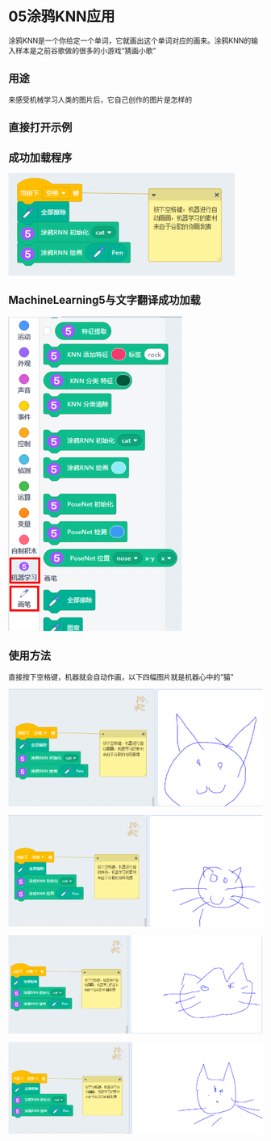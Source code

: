 # 05涂鸦KNN应用

涂鸦KNN是一个你给定一个单词，它就画出这个单词对应的画来。涂鸦KNN的输入样本是之前谷歌做的很多的小游戏“猜画小歌”

## 用途

来感受机械学习人类的图片后，它自己创作的图片是怎样的

## 直接打开示例

## 成功加载程序

![](./images/c05_01.png)

## MachineLearning5与文字翻译成功加载

![](./images/c05_02.png)

## 使用方法

直接按下空格键，机器就会自动作画，以下四幅图片就是机器心中的“猫”

![](./images/c05_03.png)

![](./images/c05_04.png)

![](./images/c05_05.png)

![](./images/c05_06.png)